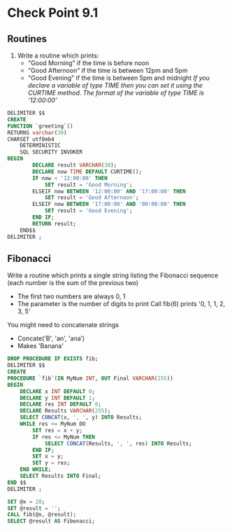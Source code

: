 # Check Point 9.1

## Routines

1. Write a routine which prints:
   - "Good Morning" if the time is before noon
   - "Good Afternoon" if the time is between 12pm and 5pm 
   - "Good Evening" if the time is between 5pm and midnight
   *If you declare a variable of type TIME then you can set it using the CURTIME method. The format of the variable of type TIME is ‘12:00:00’*
```sql
DELIMITER $$
CREATE 
FUNCTION `greeting`() 
RETURNS varchar(30) 
CHARSET utf8mb4
    DETERMINISTIC
    SQL SECURITY INVOKER
BEGIN 
		DECLARE result VARCHAR(30);
        DECLARE now TIME DEFAULT CURTIME();
		IF now < '12:00:00' THEN 
			SET result = 'Good Morning';
        ELSEIF now BETWEEN '12:00:00' AND '17:00:00' THEN
            SET result = 'Good Afternoon';
        ELSEIF now BETWEEN '17:00:00' AND '00:00:00' THEN
            SET result = 'Good Evening';
		END IF;
		RETURN result;
	END$$
DELIMITER ;
```

## Fibonacci

Write a routine which prints a single string listing the Fibonacci sequence (each number is the sum of the previous two) 

- The first two numbers are always 0, 1
- The parameter is the number of digits to print Call fib(6) prints '0, 1, 1, 2, 3, 5'

You might need to concatenate strings

- Concate('B', 'an', 'ana’) 
- Makes 'Banana'

```sql
DROP PROCEDURE IF EXISTS fib;
DELIMITER $$
CREATE 
PROCEDURE `fib`(IN MyNum INT, OUT Final VARCHAR(255))
BEGIN
    DECLARE x INT DEFAULT 0;
    DECLARE y INT DEFAULT 1;
    DECLARE res INT DEFAULT 0;
    DECLARE Results VARCHAR(255);
    SELECT CONCAT(x, ', ', y) INTO Results;
    WHILE res <= MyNum DO 
        SET res = x + y;
        IF res <= MyNum THEN
            SELECT CONCAT(Results, ', ', res) INTO Results;
        END IF;
        SET x = y;
        SET y = res;
    END WHILE;
    SELECT Results INTO Final;
END $$
DELIMITER ;

SET @x = 20;
SET @result = '';
CALL fib(@x, @result);
SELECT @result AS Fibonacci;
```